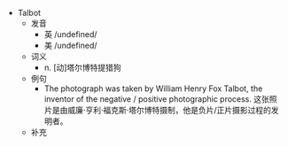- Talbot
  - 发音
    - 英 /undefined/
    - 美 /undefined/
  - 词义
    - n. [动]塔尔博特提猎狗
  - 例句
    - The photograph was taken by William Henry Fox Talbot, the inventor of the negative / positive photographic process. 这张照片是由威廉·亨利·福克斯·塔尔博特摄制，他是负片/正片摄影过程的发明者。
  - 补充